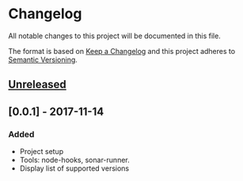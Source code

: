 # Changelog
All notable changes to this project will be documented in this file.

The format is based on [Keep a Changelog](http://keepachangelog.com/en/1.0.0/)
and this project adheres to [Semantic Versioning](http://semver.org/spec/v2.0.0.html).

## [Unreleased]

## [0.0.1] - 2017-11-14
### Added
- Project setup
- Tools: node-hooks, sonar-runner.
- Display list of supported versions

[Unreleased]: https://github.com/pipedrive/node-version-validator/compare/v0.0.1...HEAD